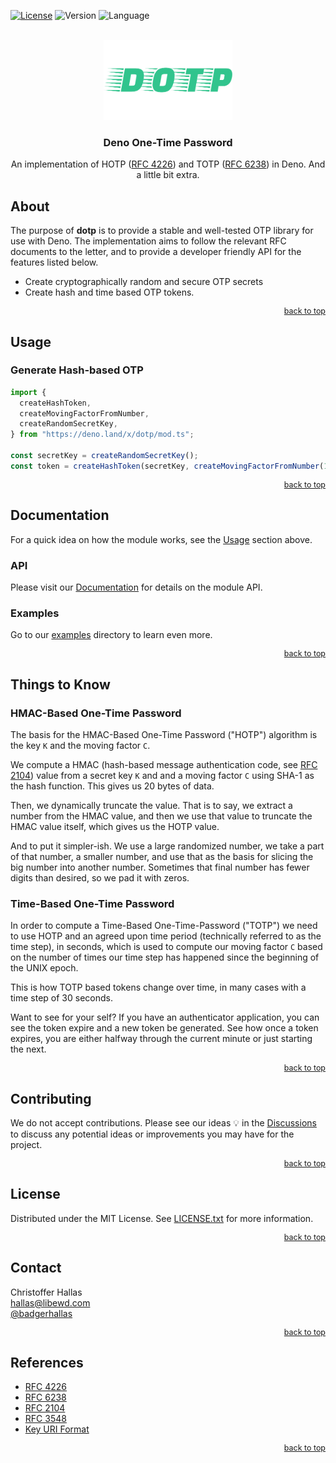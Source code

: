 <a name="_dotp_top"></a>

[![License][license-shield]][license-url] ![Version][version-shield]
![Language][language-shield]

<br />
<div align="center">
  <a href="https://github.com/libewd/dotp">
    <img src="images/logo.png" alt="DOTP" height="128">
  </a>
  <h3 align="center">Deno One-Time Password</h3>
  <p align="center">

An implementation of HOTP ([RFC 4226][hotp-rfc4226-url]) and TOTP
([RFC 6238][totp-rfc6238-url]) in Deno. And a little bit extra.

</p>
</div>

## About

The purpose of **dotp** is to provide a stable and well-tested OTP library for
use with Deno. The implementation aims to follow the relevant RFC documents to
the letter, and to provide a developer friendly API for the features listed
below.

- Create cryptographically random and secure OTP secrets
- Create hash and time based OTP tokens.

<p align="right" style="font-size: 0.89em"><a href="#_dotp_top">back to top</a></p>

## Usage

### Generate Hash-based OTP

```ts
import {
  createHashToken,
  createMovingFactorFromNumber,
  createRandomSecretKey,
} from "https://deno.land/x/dotp/mod.ts";

const secretKey = createRandomSecretKey();
const token = createHashToken(secretKey, createMovingFactorFromNumber(1));
```

<p align="right" style="font-size: 0.89em"><a href="#_dotp_top">back to top</a></p>

## Documentation

For a quick idea on how the module works, see the [Usage][usage-url] section
above.

### API

Please visit our [Documentation][documentation-url] for details on the module
API.

### Examples

Go to our [examples][examples-url] directory to learn even more.

<p align="right" style="font-size: 0.89em"><a href="#_dotp_top">back to top</a></p>

## Things to Know

### HMAC-Based One-Time Password

The basis for the HMAC-Based One-Time Password ("HOTP") algorithm is the key `K`
and the moving factor `C`.

We compute a HMAC (hash-based message authentication code, see
[RFC 2104][rfc2104-url]) value from a secret key `K` and and a moving factor `C`
using SHA-1 as the hash function. This gives us 20 bytes of data.

Then, we dynamically truncate the value. That is to say, we extract a number
from the HMAC value, and then we use that value to truncate the HMAC value
itself, which gives us the HOTP value.

And to put it simpler-ish. We use a large randomized number, we take a part of
that number, a smaller number, and use that as the basis for slicing the big
number into another number. Sometimes that final number has fewer digits than
desired, so we pad it with zeros.

### Time-Based One-Time Password

In order to compute a Time-Based One-Time-Password ("TOTP") we need to use HOTP
and an agreed upon time period (technically referred to as the time step), in
seconds, which is used to compute our moving factor `C` based on the number of
times our time step has happened since the beginning of the UNIX epoch.

This is how TOTP based tokens change over time, in many cases with a time step
of 30 seconds.

Want to see for your self? If you have an authenticator application, you can see
the token expire and a new token be generated. See how once a token expires, you
are either halfway through the current minute or just starting the next.

<p align="right" style="font-size: 0.89em"><a href="#_dotp_top">back to top</a></p>

## Contributing

We do not accept contributions. Please see our ideas :bulb: in the
[Discussions][discussions-url] to discuss any potential ideas or improvements
you may have for the project.

<p align="right" style="font-size: 0.89em"><a href="#_dotp_top">back to top</a></p>

## License

Distributed under the MIT License. See [LICENSE.txt][license-url] for more
information.

<p align="right" style="font-size: 0.89em"><a href="#_dotp_top">back to top</a></p>

## Contact

Christoffer Hallas
<br> hallas@libewd.com
<br> [@badgerhallas](https://twitter.com/badgerhallas)

<p align="right" style="font-size: 0.89em"><a href="#_dotp_top">back to top</a></p>

## References

- [RFC 4226][hotp-rfc4226-url]
- [RFC 6238][totp-rfc6238-url]
- [RFC 2104][rfc2104-url]
- [RFC 3548][rfc3548-url]
- [Key URI Format][key-uri-format-url]

<p align="right" style="font-size: 0.89em"><a href="#_dotp_top">back to top</a></p>

[usage-url]: #usage
[examples-url]: examples/
[documentation-url]: https://deno.land/x/dotp@v0.0.1/mod.ts
[discussions-url]: https://github.com/libewd/dotp/discussions/categories/ideas
[rfc2104-url]: https://www.rfc-editor.org/rfc/rfc2104
[rfc3548-url]: https://www.rfc-editor.org/rfc/rfc3548
[hotp-rfc4226-url]: https://www.rfc-editor.org/rfc/rfc4226.txt
[totp-rfc6238-url]: https://www.rfc-editor.org/rfc/rfc6238.txt
[key-uri-format-url]: https://github.com/google/google-authenticator/wiki/Key-Uri-Format
[license-shield]: https://img.shields.io/github/license/libewd/dotp?style=for-the-badge
[license-url]: https://github.com/libewd/dotp/blob/main/LICENSE.txt
[version-shield]: https://img.shields.io/github/v/tag/libewd/dotp?style=for-the-badge
[language-shield]: https://img.shields.io/github/languages/top/libewd/dotp?style=for-the-badge
